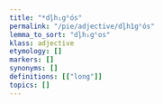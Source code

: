 ```yaml
---
title: "*dl̥h₁gʰós"
permalink: "/pie/adjective/dl̥h1gʰós"
lemma_to_sort: "dl̥h₁gʰos"
klass: adjective
etymology: []
markers: []
synonyms: []
definitions: [["long"]]
topics: []
---
```

